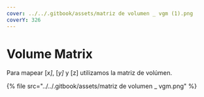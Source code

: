 ```yaml
---
cover: ../../.gitbook/assets/matriz de volumen _ vgm (1).png
coverY: 326
---
```


# Volume Matrix

Para mapear \[_x]_, \[_y]_ y \[z] utilizamos la matriz de volúmen.

{% file src="../../.gitbook/assets/matriz de volumen _ vgm.png" %}
